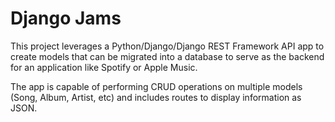 # Django Jams

This project leverages a Python/Django/Django REST Framework API app to create models that can be migrated into a database to serve as the backend for an application like Spotify or Apple Music.

The app is capable of performing CRUD operations on multiple models (Song, Album, Artist, etc) and includes routes to display information as JSON. 

